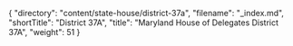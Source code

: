 {
  "directory": "content/state-house/district-37a",
  "filename": "_index.md",
  "shortTitle": "District 37A",
  "title": "Maryland House of Delegates District 37A",
  "weight": 51
}
